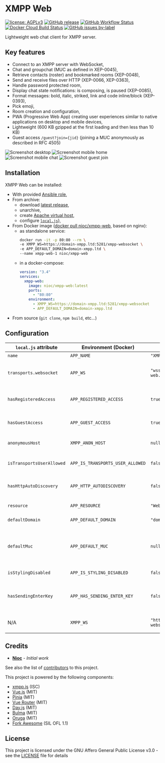# XMPP Web

[![license: AGPLv3](https://img.shields.io/badge/license-AGPLv3-blue.svg)](https://www.gnu.org/licenses/agpl-3.0)
[![GitHub release](https://img.shields.io/github/release/nioc/xmpp-web.svg)](https://github.com/nioc/xmpp-web/releases/latest)
[![GitHub Workflow Status](https://img.shields.io/github/workflow/status/nioc/xmpp-web/Docker%20Image%20CI?label=github%20build)](https://github.com/nioc/xmpp-web/actions/workflows/docker-image.yml)
[![Docker Cloud Build Status](https://img.shields.io/docker/cloud/build/nioc/xmpp-web)](https://hub.docker.com/r/nioc/xmpp-web/builds)
[![GitHub issues by-label](https://img.shields.io/github/issues/nioc/xmpp-web/help%20wanted?label=issues%20need%20help)](https://github.com/nioc/xmpp-web/labels/help%20wanted)

Lightweight web chat client for XMPP server.

## Key features

-   Connect to an XMPP server with WebSocket,
-   Chat and groupchat (MUC as defined in XEP-0045),
-   Retrieve contacts (roster) and bookmarked rooms (XEP-0048),
-   Send and receive files over HTTP (XEP-0066, XEP-0363),
-   Handle password protected room,
-   Display chat state notifications: is composing, is paused (XEP-0085),
-   Format messages: bold, italic, striked, link and code inline/block (XEP-0393),
-   Pick emoji,
-   Room creation and configuration,
-   PWA (Progressive Web App) creating user experiences similar to native applications on desktop and mobile devices,
-   Lightweight (600 KB gzipped at the first loading and then less than 10 KB)
-   Guest access `/guest?join={jid}` (joining a MUC anonymously as described in RFC 4505)

![Screenshot desktop](/docs/screenshot-desktop-main.png)
![Screenshot mobile home](/docs/screenshot-mobile-main.png) ![Screenshot mobile chat](/docs/screenshot-mobile-chat.png)
![Screenshot guest join](/docs/screenshot-guest-join.png)

## Installation

XMPP Web can be installed:
-   With provided [Ansible role](/docs/ansible/xmpp-web/README.md),
-   From archive:
    -   download [latest release](https://github.com/nioc/xmpp-web/releases/latest),
    -   unarchive,
    -   create [Apache virtual host](/docs/apache.conf),
    -   configure [`local.js`](public/local.js)),
-   From Docker image ([docker pull nioc/xmpp-web](https://hub.docker.com/r/nioc/xmpp-web), based on nginx):
    -   as standalone service:
        ``` bash
        docker run -it -p 80:80 --rm \
        -e XMPP_WS=https://domain-xmpp.ltd:5281/xmpp-websocket \
        -e APP_DEFAULT_DOMAIN=domain-xmpp.ltd \
        --name xmpp-web-1 nioc/xmpp-web
        ```
    -   in a docker-compose:
        ``` yml
        version: "3.4"
        services:
          xmpp-web:
            image: nioc/xmpp-web:latest
            ports:
              - "80:80"
            environment: 
              - XMPP_WS=https://domain-xmpp.ltd:5281/xmpp-websocket
              - APP_DEFAULT_DOMAIN=domain-xmpp.ltd
        ```
-   From source (`git clone`, `npm build`, etc...)

## Configuration

| `local.js` attribute      | Environment (Docker)             | Default (initial value)                      | Description
| ------------------------- |----------------------------------| ---------------------------------------------|---------------------------
| `name`                    | `APP_NAME`                       | `"XMPP web"`                                 | Application name
| `transports.websocket`    | `APP_WS`                         | `"wss://chat.domain-web.ltd/xmpp-websocket"` | Websocket endpoint used by application  (proxy or direct XMPP server)
| `hasRegisteredAccess`     | `APP_REGISTERED_ACCESS`          | `true`                                       | Set to `false` to disable registered users components (guest access only)
| `hasGuestAccess`          | `APP_GUEST_ACCESS`               | `true`                                       | Set to `false` to disable guest users components
| `anonymousHost`           | `XMPP_ANON_HOST`                 | `null`                                       | Virtual host used for guest access (anonymous)
| `isTransportsUserAllowed` | `APP_IS_TRANSPORTS_USER_ALLOWED` | `false`                                      | Allow user to set endpoints on the fly in login component
| `hasHttpAutoDiscovery`    | `APP_HTTP_AUTODISCOVERY`         | `false`                                      | Allow to retrieve a `.well-known/host-meta.json` if user log on a different domain
| `resource`                | `APP_RESOURCE`                   | `"Web XMPP"`                                 | Resource (client) affected to user
| `defaultDomain`           | `APP_DEFAULT_DOMAIN`             | `"domain-xmpp.ltd"`                          | Domain used if user do not provide a full jid
| `defaultMuc`              | `APP_DEFAULT_MUC`                | `null`                                       | Autocomplete MUC address (ex: `conference.domain.ltd`) if user do not provide a full room jid (join & create)
| `isStylingDisabled`       | `APP_IS_STYLING_DISABLED`        | `false`                                      | Set to `true` for disable messages styling
| `hasSendingEnterKey`      | `APP_HAS_SENDING_ENTER_KEY`      | `false`                                      | If `true`, `Enter` key sends message, it adds new line otherwise (`Control`+`Enter` always sends message)
| N/A                       | `XMPP_WS`                        | `"http://localhost:5280/xmpp-websocket"`     | Websocket endpoint proxyfied by Nginx (on a docker installation)

## Credits

-   **[Nioc](https://github.com/nioc/)** - _Initial work_

See also the list of [contributors](https://github.com/nioc/xmpp-web/contributors) to this project.

This project is powered by the following components:
-   [xmpp.js](https://github.com/xmppjs/xmpp.js) (ISC)
-   [Vue.js](https://vuejs.org/) (MIT)
-   [Pinia](https://pinia.vuejs.org/) (MIT)
-   [Vue Router](https://router.vuejs.org/) (MIT)
-   [Day.js](https://day.js.org/) (MIT)
-   [Bulma](https://bulma.io/) (MIT)
-   [Oruga](https://oruga.io/) (MIT)
-   [Fork Awesome](https://forkaweso.me) (SIL OFL 1.1)

## License

This project is licensed under the GNU Affero General Public License v3.0 - see the [LICENSE](LICENSE.md) file for details
